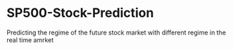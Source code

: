 # SP500-Stock-Prediction
Predicting the regime of the future stock market with different regime in the real time amrket
